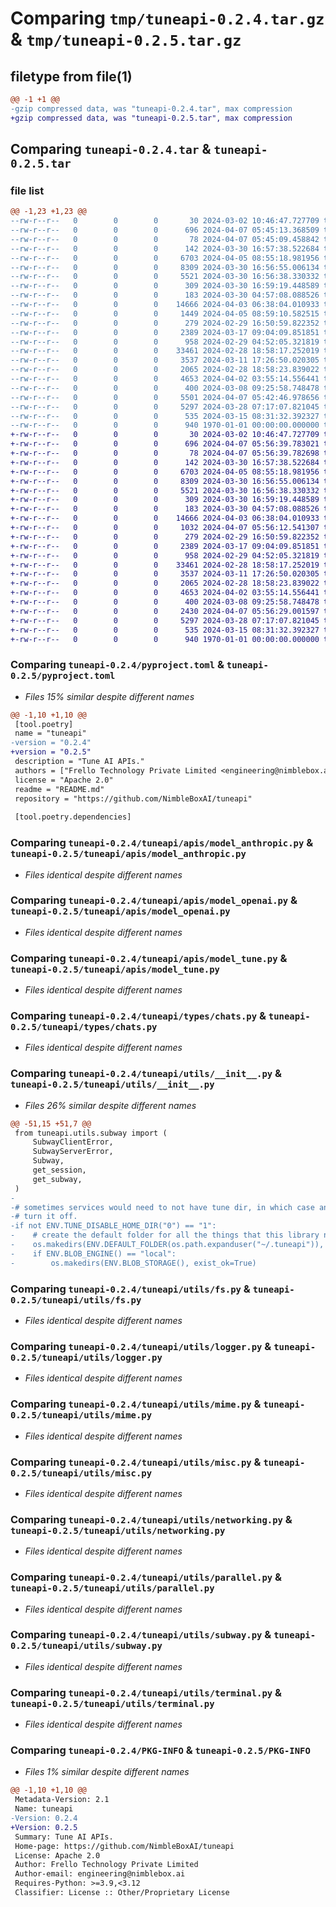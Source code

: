# Comparing `tmp/tuneapi-0.2.4.tar.gz` & `tmp/tuneapi-0.2.5.tar.gz`

## filetype from file(1)

```diff
@@ -1 +1 @@
-gzip compressed data, was "tuneapi-0.2.4.tar", max compression
+gzip compressed data, was "tuneapi-0.2.5.tar", max compression
```

## Comparing `tuneapi-0.2.4.tar` & `tuneapi-0.2.5.tar`

### file list

```diff
@@ -1,23 +1,23 @@
--rw-r--r--   0        0        0       30 2024-03-02 10:46:47.727709 tuneapi-0.2.4/README.md
--rw-r--r--   0        0        0      696 2024-04-07 05:45:13.368509 tuneapi-0.2.4/pyproject.toml
--rw-r--r--   0        0        0       78 2024-04-07 05:45:09.458842 tuneapi-0.2.4/tuneapi/__init__.py
--rw-r--r--   0        0        0      142 2024-03-30 16:57:38.522684 tuneapi-0.2.4/tuneapi/apis/__init__.py
--rw-r--r--   0        0        0     6703 2024-04-05 08:55:18.981956 tuneapi-0.2.4/tuneapi/apis/model_anthropic.py
--rw-r--r--   0        0        0     8309 2024-03-30 16:56:55.006134 tuneapi-0.2.4/tuneapi/apis/model_openai.py
--rw-r--r--   0        0        0     5521 2024-03-30 16:56:38.330332 tuneapi-0.2.4/tuneapi/apis/model_tune.py
--rw-r--r--   0        0        0      309 2024-03-30 16:59:19.448589 tuneapi-0.2.4/tuneapi/apis/threads.py
--rw-r--r--   0        0        0      183 2024-03-30 04:57:08.088526 tuneapi-0.2.4/tuneapi/types/__init__.py
--rw-r--r--   0        0        0    14666 2024-04-03 06:38:04.010933 tuneapi-0.2.4/tuneapi/types/chats.py
--rw-r--r--   0        0        0     1449 2024-04-05 08:59:10.582515 tuneapi-0.2.4/tuneapi/utils/__init__.py
--rw-r--r--   0        0        0      279 2024-02-29 16:50:59.822352 tuneapi-0.2.4/tuneapi/utils/env.py
--rw-r--r--   0        0        0     2389 2024-03-17 09:04:09.851851 tuneapi-0.2.4/tuneapi/utils/fs.py
--rw-r--r--   0        0        0      958 2024-02-29 04:52:05.321819 tuneapi-0.2.4/tuneapi/utils/logger.py
--rw-r--r--   0        0        0    33461 2024-02-28 18:58:17.252019 tuneapi-0.2.4/tuneapi/utils/mime.py
--rw-r--r--   0        0        0     3537 2024-03-11 17:26:50.020305 tuneapi-0.2.4/tuneapi/utils/misc.py
--rw-r--r--   0        0        0     2065 2024-02-28 18:58:23.839022 tuneapi-0.2.4/tuneapi/utils/networking.py
--rw-r--r--   0        0        0     4653 2024-04-02 03:55:14.556441 tuneapi-0.2.4/tuneapi/utils/parallel.py
--rw-r--r--   0        0        0      400 2024-03-08 09:25:58.748478 tuneapi-0.2.4/tuneapi/utils/randomness.py
--rw-r--r--   0        0        0     5501 2024-04-07 05:42:46.978656 tuneapi-0.2.4/tuneapi/utils/serdeser.py
--rw-r--r--   0        0        0     5297 2024-03-28 07:17:07.821045 tuneapi-0.2.4/tuneapi/utils/subway.py
--rw-r--r--   0        0        0      535 2024-03-15 08:31:32.392327 tuneapi-0.2.4/tuneapi/utils/terminal.py
--rw-r--r--   0        0        0      940 1970-01-01 00:00:00.000000 tuneapi-0.2.4/PKG-INFO
+-rw-r--r--   0        0        0       30 2024-03-02 10:46:47.727709 tuneapi-0.2.5/README.md
+-rw-r--r--   0        0        0      696 2024-04-07 05:56:39.783021 tuneapi-0.2.5/pyproject.toml
+-rw-r--r--   0        0        0       78 2024-04-07 05:56:39.782698 tuneapi-0.2.5/tuneapi/__init__.py
+-rw-r--r--   0        0        0      142 2024-03-30 16:57:38.522684 tuneapi-0.2.5/tuneapi/apis/__init__.py
+-rw-r--r--   0        0        0     6703 2024-04-05 08:55:18.981956 tuneapi-0.2.5/tuneapi/apis/model_anthropic.py
+-rw-r--r--   0        0        0     8309 2024-03-30 16:56:55.006134 tuneapi-0.2.5/tuneapi/apis/model_openai.py
+-rw-r--r--   0        0        0     5521 2024-03-30 16:56:38.330332 tuneapi-0.2.5/tuneapi/apis/model_tune.py
+-rw-r--r--   0        0        0      309 2024-03-30 16:59:19.448589 tuneapi-0.2.5/tuneapi/apis/threads.py
+-rw-r--r--   0        0        0      183 2024-03-30 04:57:08.088526 tuneapi-0.2.5/tuneapi/types/__init__.py
+-rw-r--r--   0        0        0    14666 2024-04-03 06:38:04.010933 tuneapi-0.2.5/tuneapi/types/chats.py
+-rw-r--r--   0        0        0     1032 2024-04-07 05:56:12.541307 tuneapi-0.2.5/tuneapi/utils/__init__.py
+-rw-r--r--   0        0        0      279 2024-02-29 16:50:59.822352 tuneapi-0.2.5/tuneapi/utils/env.py
+-rw-r--r--   0        0        0     2389 2024-03-17 09:04:09.851851 tuneapi-0.2.5/tuneapi/utils/fs.py
+-rw-r--r--   0        0        0      958 2024-02-29 04:52:05.321819 tuneapi-0.2.5/tuneapi/utils/logger.py
+-rw-r--r--   0        0        0    33461 2024-02-28 18:58:17.252019 tuneapi-0.2.5/tuneapi/utils/mime.py
+-rw-r--r--   0        0        0     3537 2024-03-11 17:26:50.020305 tuneapi-0.2.5/tuneapi/utils/misc.py
+-rw-r--r--   0        0        0     2065 2024-02-28 18:58:23.839022 tuneapi-0.2.5/tuneapi/utils/networking.py
+-rw-r--r--   0        0        0     4653 2024-04-02 03:55:14.556441 tuneapi-0.2.5/tuneapi/utils/parallel.py
+-rw-r--r--   0        0        0      400 2024-03-08 09:25:58.748478 tuneapi-0.2.5/tuneapi/utils/randomness.py
+-rw-r--r--   0        0        0     2430 2024-04-07 05:56:29.001597 tuneapi-0.2.5/tuneapi/utils/serdeser.py
+-rw-r--r--   0        0        0     5297 2024-03-28 07:17:07.821045 tuneapi-0.2.5/tuneapi/utils/subway.py
+-rw-r--r--   0        0        0      535 2024-03-15 08:31:32.392327 tuneapi-0.2.5/tuneapi/utils/terminal.py
+-rw-r--r--   0        0        0      940 1970-01-01 00:00:00.000000 tuneapi-0.2.5/PKG-INFO
```

### Comparing `tuneapi-0.2.4/pyproject.toml` & `tuneapi-0.2.5/pyproject.toml`

 * *Files 15% similar despite different names*

```diff
@@ -1,10 +1,10 @@
 [tool.poetry]
 name = "tuneapi"
-version = "0.2.4"
+version = "0.2.5"
 description = "Tune AI APIs."
 authors = ["Frello Technology Private Limited <engineering@nimblebox.ai>"]
 license = "Apache 2.0"
 readme = "README.md"
 repository = "https://github.com/NimbleBoxAI/tuneapi"
 
 [tool.poetry.dependencies]
```

### Comparing `tuneapi-0.2.4/tuneapi/apis/model_anthropic.py` & `tuneapi-0.2.5/tuneapi/apis/model_anthropic.py`

 * *Files identical despite different names*

### Comparing `tuneapi-0.2.4/tuneapi/apis/model_openai.py` & `tuneapi-0.2.5/tuneapi/apis/model_openai.py`

 * *Files identical despite different names*

### Comparing `tuneapi-0.2.4/tuneapi/apis/model_tune.py` & `tuneapi-0.2.5/tuneapi/apis/model_tune.py`

 * *Files identical despite different names*

### Comparing `tuneapi-0.2.4/tuneapi/types/chats.py` & `tuneapi-0.2.5/tuneapi/types/chats.py`

 * *Files identical despite different names*

### Comparing `tuneapi-0.2.4/tuneapi/utils/__init__.py` & `tuneapi-0.2.5/tuneapi/utils/__init__.py`

 * *Files 26% similar despite different names*

```diff
@@ -51,15 +51,7 @@
 from tuneapi.utils.subway import (
     SubwayClientError,
     SubwayServerError,
     Subway,
     get_session,
     get_subway,
 )
-
-# sometimes services would need to not have tune dir, in which case anyone using this package can just
-# turn it off.
-if not ENV.TUNE_DISABLE_HOME_DIR("0") == "1":
-    # create the default folder for all the things that this library needs
-    os.makedirs(ENV.DEFAULT_FOLDER(os.path.expanduser("~/.tuneapi")), exist_ok=True)
-    if ENV.BLOB_ENGINE() == "local":
-        os.makedirs(ENV.BLOB_STORAGE(), exist_ok=True)
```

### Comparing `tuneapi-0.2.4/tuneapi/utils/fs.py` & `tuneapi-0.2.5/tuneapi/utils/fs.py`

 * *Files identical despite different names*

### Comparing `tuneapi-0.2.4/tuneapi/utils/logger.py` & `tuneapi-0.2.5/tuneapi/utils/logger.py`

 * *Files identical despite different names*

### Comparing `tuneapi-0.2.4/tuneapi/utils/mime.py` & `tuneapi-0.2.5/tuneapi/utils/mime.py`

 * *Files identical despite different names*

### Comparing `tuneapi-0.2.4/tuneapi/utils/misc.py` & `tuneapi-0.2.5/tuneapi/utils/misc.py`

 * *Files identical despite different names*

### Comparing `tuneapi-0.2.4/tuneapi/utils/networking.py` & `tuneapi-0.2.5/tuneapi/utils/networking.py`

 * *Files identical despite different names*

### Comparing `tuneapi-0.2.4/tuneapi/utils/parallel.py` & `tuneapi-0.2.5/tuneapi/utils/parallel.py`

 * *Files identical despite different names*

### Comparing `tuneapi-0.2.4/tuneapi/utils/subway.py` & `tuneapi-0.2.5/tuneapi/utils/subway.py`

 * *Files identical despite different names*

### Comparing `tuneapi-0.2.4/tuneapi/utils/terminal.py` & `tuneapi-0.2.5/tuneapi/utils/terminal.py`

 * *Files identical despite different names*

### Comparing `tuneapi-0.2.4/PKG-INFO` & `tuneapi-0.2.5/PKG-INFO`

 * *Files 1% similar despite different names*

```diff
@@ -1,10 +1,10 @@
 Metadata-Version: 2.1
 Name: tuneapi
-Version: 0.2.4
+Version: 0.2.5
 Summary: Tune AI APIs.
 Home-page: https://github.com/NimbleBoxAI/tuneapi
 License: Apache 2.0
 Author: Frello Technology Private Limited
 Author-email: engineering@nimblebox.ai
 Requires-Python: >=3.9,<3.12
 Classifier: License :: Other/Proprietary License
```

